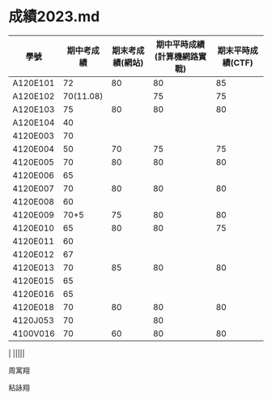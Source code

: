 # 成績2023.md
| 學號 | 期中考成績 | 期末考成績(網站) | 期中平時成績(計算機網路實戰) | 期末平時成績(CTF) |
| ---- |  ---- |  ---- |  ---- |  ---- |  
|A120E101 |72|80|80|85|
|A120E102|70(11.08)||75|75|
|A120E103 |75|80|80|80|
|A120E104| 40||||
|4120E003|70||||
|4120E004 |50|70|75|75|
|4120E005 |70|80|80|80|
|4120E006 |65||||
|4120E007 |70|80|80|80|
|4120E008 |60||||
|4120E009  |70+5|75|80|80|
|4120E010 | 65|80|80|75|
|4120E011 |60||||
|4120E012 |67||||
|4120E013 |70|85|80|80|
|4120E015 |65||||
|4120E016 | 65||||
|4120E018 |70|80|80|80|
|4120J053 |70||80||
|4100V016 |70|60|80|80|









| |||||

周寓翔


粘詠翔



